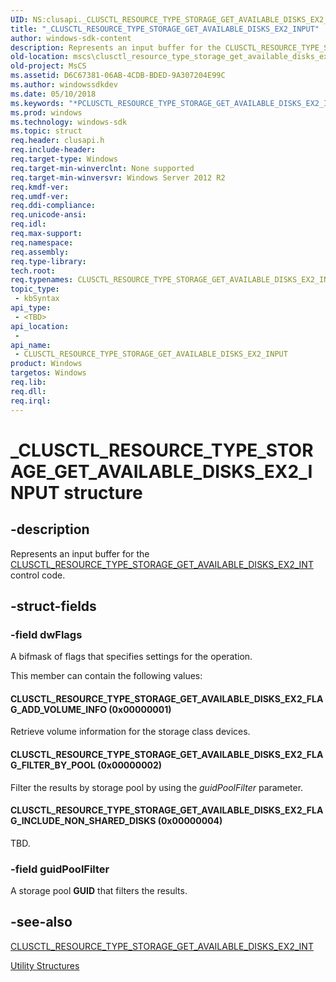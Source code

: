 ```yaml
---
UID: NS:clusapi._CLUSCTL_RESOURCE_TYPE_STORAGE_GET_AVAILABLE_DISKS_EX2_INPUT
title: "_CLUSCTL_RESOURCE_TYPE_STORAGE_GET_AVAILABLE_DISKS_EX2_INPUT"
author: windows-sdk-content
description: Represents an input buffer for the CLUSCTL_RESOURCE_TYPE_STORAGE_GET_AVAILABLE_DISKS_EX2_INT control code.
old-location: mscs\clusctl_resource_type_storage_get_available_disks_ex2_input.htm
old-project: MsCS
ms.assetid: D6C67381-06AB-4CDB-BDED-9A307204E99C
ms.author: windowssdkdev
ms.date: 05/10/2018
ms.keywords: "*PCLUSCTL_RESOURCE_TYPE_STORAGE_GET_AVAILABLE_DISKS_EX2_INPUT, CLUSCTL_RESOURCE_TYPE_STORAGE_GET_AVAILABLE_DISKS_EX2_FLAG_ADD_VOLUME_INFO, CLUSCTL_RESOURCE_TYPE_STORAGE_GET_AVAILABLE_DISKS_EX2_FLAG_FILTER_BY_POOL, CLUSCTL_RESOURCE_TYPE_STORAGE_GET_AVAILABLE_DISKS_EX2_FLAG_INCLUDE_NON_SHARED_DISKS, CLUSCTL_RESOURCE_TYPE_STORAGE_GET_AVAILABLE_DISKS_EX2_INPUT, CLUSCTL_RESOURCE_TYPE_STORAGE_GET_AVAILABLE_DISKS_EX2_INPUT structure [Failover Cluster], PCLUSCTL_RESOURCE_TYPE_STORAGE_GET_AVAILABLE_DISKS_EX2_INPUT, PCLUSCTL_RESOURCE_TYPE_STORAGE_GET_AVAILABLE_DISKS_EX2_INPUT structure pointer [Failover Cluster], _CLUSCTL_RESOURCE_TYPE_STORAGE_GET_AVAILABLE_DISKS_EX2_INPUT, clusapi/CLUSCTL_RESOURCE_TYPE_STORAGE_GET_AVAILABLE_DISKS_EX2_INPUT, clusapi/PCLUSCTL_RESOURCE_TYPE_STORAGE_GET_AVAILABLE_DISKS_EX2_INPUT, mscs.clusctl_resource_type_storage_get_available_disks_ex2_input"
ms.prod: windows
ms.technology: windows-sdk
ms.topic: struct
req.header: clusapi.h
req.include-header: 
req.target-type: Windows
req.target-min-winverclnt: None supported
req.target-min-winversvr: Windows Server 2012 R2
req.kmdf-ver: 
req.umdf-ver: 
req.ddi-compliance: 
req.unicode-ansi: 
req.idl: 
req.max-support: 
req.namespace: 
req.assembly: 
req.type-library: 
tech.root: 
req.typenames: CLUSCTL_RESOURCE_TYPE_STORAGE_GET_AVAILABLE_DISKS_EX2_INPUT, *PCLUSCTL_RESOURCE_TYPE_STORAGE_GET_AVAILABLE_DISKS_EX2_INPUT
topic_type:
 - kbSyntax
api_type:
 - <TBD>
api_location:
 -
api_name:
 - CLUSCTL_RESOURCE_TYPE_STORAGE_GET_AVAILABLE_DISKS_EX2_INPUT
product: Windows
targetos: Windows
req.lib: 
req.dll: 
req.irql: 
---
```


# _CLUSCTL_RESOURCE_TYPE_STORAGE_GET_AVAILABLE_DISKS_EX2_INPUT structure


## -description


Represents an input buffer for the <a href="https://msdn.microsoft.com/F3FF3348-4F75-4E7D-9C19-13A641B0E8E1">CLUSCTL_RESOURCE_TYPE_STORAGE_GET_AVAILABLE_DISKS_EX2_INT</a>  control code.


## -struct-fields




### -field dwFlags

A bifmask of flags that specifies settings for the operation.


This member can contain the following values:





#### CLUSCTL_RESOURCE_TYPE_STORAGE_GET_AVAILABLE_DISKS_EX2_FLAG_ADD_VOLUME_INFO (0x00000001)

Retrieve volume information for the storage class devices.



#### CLUSCTL_RESOURCE_TYPE_STORAGE_GET_AVAILABLE_DISKS_EX2_FLAG_FILTER_BY_POOL (0x00000002)

Filter the results by storage pool by using the  <i>guidPoolFilter</i> parameter.



#### CLUSCTL_RESOURCE_TYPE_STORAGE_GET_AVAILABLE_DISKS_EX2_FLAG_INCLUDE_NON_SHARED_DISKS (0x00000004)

TBD.


### -field guidPoolFilter

A storage pool <b>GUID</b> that filters the results.


## -see-also




<a href="https://msdn.microsoft.com/F3FF3348-4F75-4E7D-9C19-13A641B0E8E1">CLUSCTL_RESOURCE_TYPE_STORAGE_GET_AVAILABLE_DISKS_EX2_INT</a>



<a href="https://msdn.microsoft.com/45da8dbc-dd70-4f95-b933-66d8e4340448">Utility Structures</a>
 

 

